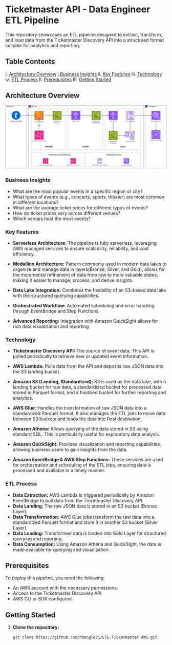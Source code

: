 # Ticketmaster API - Data Engineer ETL Pipeline

This repository showcases an ETL pipeline designed to extract, transform, and load data from the Ticketmaster Discovery API into a structured format suitable for analytics and reporting.

## Table Contents

I. [Architecture Overview](#architecture-overview)
 i.[Business Insights](#business-insights)
 ii. [Key Features](#key-features)
 iii. [Technology](#technology)
 iv. [ETL Process](#etl-process)
II. [Prerequisites](#prerequisites)
III. [Getting Started](#getting-started)

## Architecture Overview

![Ticketmaster ETL Architecture](./TICKETMASTER_ETL.png)

### Business Insights

- What are the most popular events in a specific region or city?
- What types of events (e.g., concerts, sports, theater) are most common in different locations?
- What are the average ticket prices for different types of events?
- How do ticket prices vary across different venues?
- Which venues host the most events?

### Key Features

- **Serverless Architecture:** The pipeline is fully serverless, leveraging AWS managed services to ensure scalability, reliability, and cost efficiency.
  
- **Medallion Architecture:** Pattern commonly used in modern data lakes to organize and manage data in layers(Bronze, Silver, and Gold), allows for the incremental refinement of data from raw to more valuable states, making it easier to manage, process, and derive insights.

- **Data Lake Integration:** Combines the flexibility of an S3-based data lake with the structured querying capabilities.

- **Orchestrated Workflow:** Automated scheduling and error handling through EventBridge and Step Functions.

- **Advanced Reporting:** Integration with Amazon QuickSight allows for rich data visualization and reporting.

### Technology

- **Ticketmaster Discovery API:** The source of event data. This API is polled periodically to retrieve new or updated event information.
  
- **AWS Lambda:** Pulls data from the API and deposits raw JSON data into the S3 landing bucket.
  
- **Amazon S3 (Landing, Standardized):** S3 is used as the data lake, with a landing bucket for raw data, a standardized bucket for processed data stored in Parquet format, and a finalized bucket for further reporting and analytics.

- **AWS Glue:** Handles the transformation of raw JSON data into a standardized Parquet format. It also manages the ETL jobs to move data between S3 buckets and loads the data into final destination.

- **Amazon Athena:** Allows querying of the data stored in S3 using standard SQL. This is particularly useful for exploratory data analysis.

- **Amazon QuickSight:** Provides visualization and reporting capabilities, allowing business users to gain insights from the data.

- **Amazon EventBridge & AWS Step Functions:** These services are used for orchestration and scheduling of the ETL jobs, ensuring data is processed and available in a timely manner.

### ETL Process

- **Data Extraction:** AWS Lambda is triggered periodically by Amazon EventBridge to pull data from the Ticketmaster Discovery API.
- **Data Landing:** The raw JSON data is stored in an S3 bucket (Bronze Layer).
- **Data Transformation:** AWS Glue jobs transform the raw data into a standardized Parquet format and store it in another S3 bucket (Silver Layer).
- **Data Loading:** Transformed data is loaded into Gold Layer for structured querying and reporting.
- **Data Consumption:** Using Amazon Athena and QuickSight, the data is made available for querying and visualization.

## Prerequisites

To deploy this pipeline, you need the following:

- An AWS account with the necessary permissions.
- Access to the Ticketmaster Discovery API.
- AWS CLI or SDK configured.

## Getting Started

1. **Clone the repository:**
   ```bash
   git clone https://github.com/hdangle31/ETL-Ticketmaster-AWS.git

